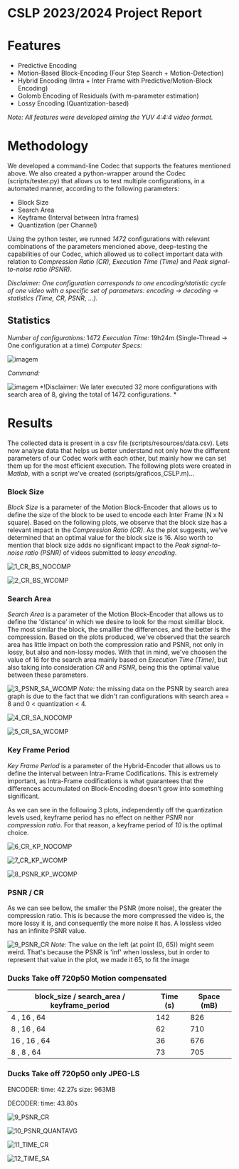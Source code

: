 # CSLP 2023/2024 Project Report

# Features 

 - Predictive Encoding
 - Motion-Based Block-Encoding (Four Step Search + Motion-Detection)
 - Hybrid Encoding (Intra + Inter Frame with Predictive/Motion-Block Encoding)
 - Golomb Encoding of Residuals (with m-parameter estimation)
 - Lossy Encoding (Quantization-based)

*Note: All features were developed aiming the YUV 4:4:4 video format.*

# Methodology

We developed a command-line Codec that supports the features mentioned above. We also created a python-wrapper around the Codec (scripts/tester.py) that allows us to test multiple configurations, in a automated manner, according to the following parameters:
  - Block Size
  - Search Area
  - Keyframe (Interval between Intra frames)
  - Quantization (per Channel)

Using the python tester, we runned *1472* configurations with relevant combinations of the parameters mencioned above, deep-testing the capabilities of our Codec, which allowed us to collect important data with relation to *Compression Ratio (CR)*, *Execution Time (Time)* and *Peak signal-to-noise ratio (PSNR)*.

*Disclaimer: One configuration corresponds to one encoding/statistic cycle of one video with a specific set of parameters: encoding -> decoding -> statistics (Time, CR, PSNR, ...).*

## Statistics

*Number of configurations:* 1472
*Execution Time:* 19h24m (Single-Thread -> One configuration at a time)
*Computer Specs:*

![imagem](https://github.com/notjoao1/GTD-VC/assets/97362005/e98d2dbe-768c-4926-8e15-ff0a0ad5ca56)

*Command:*

![imagem](https://github.com/notjoao1/GTD-VC/assets/97362005/6518d79a-fc35-408b-a09a-703f58706a7a)
*!Disclaimer: We later executed 32 more configurations with search area of 8, giving the total of 1472 configurations. *

# Results

The collected data is present in a csv file (scripts/resources/data.csv). Lets now analyse data that helps us better understand not only how the different parameters of our Codec work with each other, but mainly how we can set them up for the most efficient execution.
The following plots were created in *Matlab*, with a script we've created (scripts/graficos_CSLP.m)...

### Block Size 

*Block Size* is a parameter of the Motion Block-Encoder that allows us to define the size of the block to be used to encode each Inter Frame (N x N square).
Based on the following plots, we observe that the block size has a relevant impact in the *Compression Ratio (CR)*. 
As the plot suggests, we've determined that an optimal value for the block size is 16. Also worth to mention that block size adds no significant impact to the *Peak signal-to-noise ratio (PSNR)* of videos submitted to *lossy encoding*. 

![1_CR_BS_NOCOMP](https://github.com/notjoao1/GTD-VC/assets/97046574/56025313-64de-449b-8b4b-2e7b0934586e)

![2_CR_BS_WCOMP](https://github.com/notjoao1/GTD-VC/assets/97046574/dd06a990-6876-40c6-ad41-ba2825994af2)


### Search Area 

*Search Area* is a parameter of the Motion Block-Encoder that allows us to define the 'distance' in which we desire to look for the most simillar block. The most similar the block, the smalller the differences, and the better is the compression.
Based on the plots produced, we've observed that the search area has little impact on both the compression ratio and PSNR, not only in lossy, but also and non-lossy modes. With that in mind, we've choosen the value of 16 for the search area mainly based on *Execution Time (Time)*, but also taking into consideration *CR* and *PSNR*, being this the optimal value between these parameters.

![3_PSNR_SA_WCOMP](https://github.com/notjoao1/GTD-VC/assets/97046574/5ef9b1a7-4f22-4882-a6de-69c9560ecc90)
*Note:* the missing data on the PSNR by search area graph is due to the fact that we didn't ran configurations with search area = 8 and 0 < quantization < 4.

![4_CR_SA_NOCOMP](https://github.com/notjoao1/GTD-VC/assets/97046574/c8931bb7-0240-40eb-a35f-a8620193daac)

![5_CR_SA_WCOMP](https://github.com/notjoao1/GTD-VC/assets/97046574/561851ed-28f3-49f0-bcf4-ae178520e128)



### Key Frame Period

*Key Frame Period* is a parameter of the Hybrid-Encoder that allows us to define the interval between Intra-Frame Codifications. This is extremely important, as Intra-Frame codifications is what guarantees that the differences accumulated on Block-Encoding doesn't grow into something significant.

As we can see in the following 3 plots, independently off the quantization levels used, keyframe period has no effect on neither *PSNR* nor *compression ratio*. For that reason, a keyframe period of *10* is the optimal choice. 


![6_CR_KP_NOCOMP](https://github.com/notjoao1/GTD-VC/assets/97046574/c4c0ba99-95b0-4544-9576-df8c6066839e)

![7_CR_KP_WCOMP](https://github.com/notjoao1/GTD-VC/assets/97046574/2906b40d-9195-4998-b3bc-5faf1cf2f436)

![8_PSNR_KP_WCOMP](https://github.com/notjoao1/GTD-VC/assets/97046574/beb11414-d046-42c1-a1c8-9f0a935638f6)


### PSNR / CR

As we can see bellow, the smaller the PSNR (more noise), the greater the compression ratio. This is because the more compressed the video is, the more lossy it is, and consequently the more noise it has.
A lossless video has an infinite PSNR value.

![9_PSNR_CR](https://github.com/notjoao1/GTD-VC/assets/97046574/8d28f5fa-f9ec-4d88-927e-8947c6532d3a)
*Note:* The value on the left (at point (0, 65)) might seem weird. That's because the PSNR is 'inf' when lossless, but in order to represent that value in the plot, we made it 65, to fit the image



### Ducks Take off 720p50 Motion compensated

| block_size / search_area / keyframe_period | Time (s)  | Space (mB) |
|--------------------------------------------|-----------|------------|
| 4 , 16 , 64                                |   142     |    826     |
| 8 , 16 , 64                                |   62      |    710     |
| 16 , 16 , 64                               |   36      |    676     |
| 8 , 8 , 64                                 |   73      |    705     |

### Ducks Take off 720p50 only JPEG-LS

ENCODER:
    time: 42.27s
    size: 963MB

DECODER:
    time: 43.80s









![9_PSNR_CR](https://github.com/notjoao1/GTD-VC/assets/97046574/8d28f5fa-f9ec-4d88-927e-8947c6532d3a)

![10_PSNR_QUANTAVG](https://github.com/notjoao1/GTD-VC/assets/97046574/d2b821d7-4e29-458a-9946-dfe0a7c4e1f3)

![11_TIME_CR](https://github.com/notjoao1/GTD-VC/assets/97046574/ee5e66d6-2c50-40ea-8e02-0682288dabc6)


![12_TIME_SA](https://github.com/notjoao1/GTD-VC/assets/97046574/5d0ab05a-cf5d-4d18-81d8-c7dc9575f5c6)
